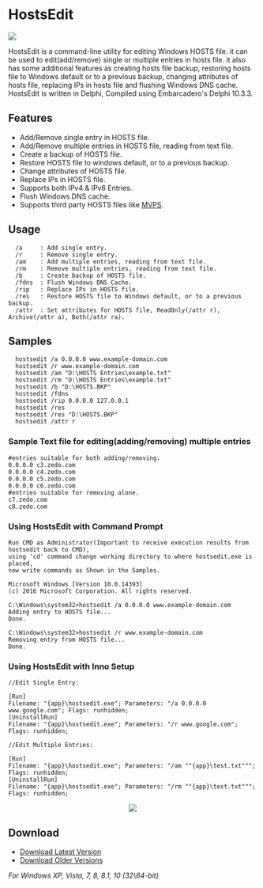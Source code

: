   
# HostsEdit

<img align="center" src="https://i.imgur.com/yW6WR9S.png">

HostsEdit is a command-line utility for editing Windows HOSTS file. it can be used to edit(add/remove) single or multiple entries in hosts file. it also has some additional features as creating hosts file backup, restoring hosts file to Windows default or to a previous backup, changing attributes of hosts file, replacing IPs in hosts file and flushing Windows DNS cache. HostsEdit is written in Delphi, Compiled using Embarcadero's Delphi 10.3.3.

## Features

 - Add/Remove single entry in HOSTS file.
 - Add/Remove multiple entries in HOSTS file, reading from text file.
 - Create a backup of HOSTS file.
 - Restore HOSTS file to windows default, or to a previous backup.
 - Change attributes of HOSTS file.
 - Replace IPs in HOSTS file.
 - Supports both IPv4 & IPv6 Entries.
 - Flush Windows DNS cache.
 - Supports third party HOSTS files like [MVPS](http://winhelp2002.mvps.org/hosts.htm).

## Usage
```
  /a     : Add single entry.
  /r     : Remove single entry.
  /am    : Add multiple entries, reading from text file.
  /rm    : Remove multiple entries, reading from text file.
  /b     : Create backup of HOSTS file.
  /fdns  : Flush Windows DNS Cache.
  /rip   : Replace IPs in HOSTS file.
  /res   : Restore HOSTS file to Windows default, or to a previous backup.
  /attr  : Set attributes for HOSTS file, ReadOnly(/attr r), Archive(/attr a), Both(/attr ra).
```
## Samples
```
  hostsedit /a 0.0.0.0 www.example-domain.com
  hostsedit /r www.example-domain.com
  hostsedit /am "D:\HOSTS Entries\example.txt"
  hostsedit /rm "D:\HOSTS Entries\example.txt"
  hostsedit /b "D:\HOSTS.BKP"
  hostsedit /fdns
  hostsedit /rip 0.0.0.0 127.0.0.1
  hostsedit /res
  hostsedit /res "D:\HOSTS.BKP"
  hostsedit /attr r
```
### Sample Text file for editing(adding/removing) multiple entries
```
#entries suitable for both adding/removing.
0.0.0.0 c3.zedo.com
0.0.0.0 c4.zedo.com
0.0.0.0 c5.zedo.com
0.0.0.0 c6.zedo.com
#entries suitable for removing alone.
c7.zedo.com
c8.zedo.com
```
### Using HostsEdit with Command Prompt
```
Run CMD as Administrator(Important to receive execution results from hostsedit back to CMD),
using 'cd' command change working directory to where hostsedit.exe is placed,
now write commands as Shown in the Samples.
```
```
Microsoft Windows [Version 10.0.14393]
(c) 2016 Microsoft Corporation. All rights reserved.

C:\Windows\system32>hostsedit /a 0.0.0.0 www.example-domain.com
Adding entry to HOSTS file...
Done.

C:\Windows\system32>hostsedit /r www.example-domain.com
Removing entry from HOSTS file...
Done.

```
### Using HostsEdit with Inno Setup
```
//Edit Single Entry:

[Run]
Filename: "{app}\hostsedit.exe"; Parameters: "/a 0.0.0.0 www.google.com"; Flags: runhidden;
[UninstallRun]
Filename: "{app}\hostsedit.exe"; Parameters: "/r www.google.com"; Flags: runhidden;

//Edit Multiple Entries:

[Run]
Filename: "{app}\hostsedit.exe"; Parameters: "/am ""{app}\test.txt"""; Flags: runhidden;
[UninstallRun]
Filename: "{app}\hostsedit.exe"; Parameters: "/rm ""{app}\test.txt"""; Flags: runhidden;
```
<p align="center">
<img src="https://i.postimg.cc/Gm59bGxX/sshot-60.png">
</p>

## Download 
 * [Download Latest Version](https://github.com/OnlyDeLtA/HostsEdit/releases/tag/2.0)
 * [Download Older Versions](https://github.com/OnlyDeLtA/HostsEdit/releases)
 
  *For Windows XP, Vista, 7, 8, 8.1, 10 (32\64-bit)*